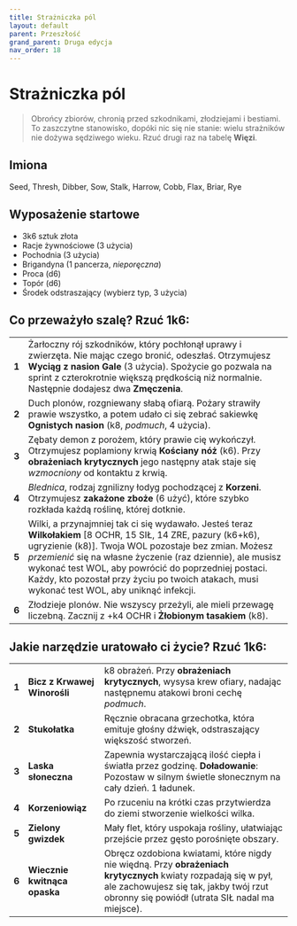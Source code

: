 ```yaml
---
title: Strażniczka pól
layout: default
parent: Przeszłość
grand_parent: Druga edycja
nav_order: 18
---
```


# Strażniczka pól

> Obrońcy zbiorów, chronią przed szkodnikami, złodziejami i bestiami. To zaszczytne stanowisko, dopóki nic się nie stanie: wielu strażników nie dożywa sędziwego wieku. Rzuć drugi raz na tabelę **Więzi**. 

## Imiona

Seed, Thresh, Dibber, Sow, Stalk, Harrow, Cobb, Flax, Briar, Rye 

## Wyposażenie startowe

- 3k6 sztuk złota
- Racje żywnościowe (3 użycia)
- Pochodnia (3 użycia) 
- Brigandyna (1 pancerza, _nieporęczna_)
- Proca (d6)
- Topór (d6)
- Środek odstraszający (wybierz typ, 3 użycia)
 
## Co przeważyło szalę? Rzuć 1k6:

|       |                                                                                                                                                                                                                                                                                           |
| ----- | ----------------------------------------------------------------------------------------------------------------------------------------------------------------------------------------------------------------------------------------------------------------------------------------- |
| **1** | Żarłoczny rój szkodników, który pochłonął uprawy i zwierzęta. Nie mając czego bronić, odeszłaś. Otrzymujesz **Wyciąg z nasion Gale** (3 użycia).  Spożycie go pozwala na sprint z czterokrotnie większą prędkością niż normalnie. Następnie dodajesz dwa **Zmęczenia**.                                     |
| **2** | Duch plonów, rozgniewany słabą ofiarą. Pożary strawiły prawie wszystko, a potem udało ci się zebrać sakiewkę **Ognistych nasion** (k8, _podmuch_, 4 użycia).                                                           |
| **3** | Zębaty demon z porożem, który prawie cię wykończył. Otrzymujesz poplamiony krwią **Kościany nóż** (k6). Przy **obrażeniach krytycznych** jego następny atak staje się _wzmocniony_ od kontaktu z krwią.                                        |
| **4** | _Blednica_, rodzaj zgnilizny łodyg pochodzącej z **Korzeni**. Otrzymujesz **zakażone zboże** (6 użyć), które szybko rozkłada każdą roślinę, której dotknie.           |
| **5** | Wilki, a przynajmniej tak ci się wydawało. Jesteś teraz **Wilkołakiem** [8 OCHR, 15 SIŁ, 14 ZRE, pazury (k6+k6), ugryzienie (k8)]. Twoja WOL pozostaje bez zmian. Możesz _przemienić_ się na własne życzenie (raz dziennie), ale musisz wykonać test WOL, aby powrócić do poprzedniej postaci. Każdy, kto pozostał przy życiu po twoich atakach, musi wykonać test WOL, aby uniknąć infekcji. |
| **6** | Złodzieje plonów. Nie wszyscy przeżyli, ale mieli przewagę liczebną. Zacznij z +k4 OCHR i **Żłobionym tasakiem** (k8).                                         |

## Jakie narzędzie uratowało ci życie? Rzuć 1k6:

|       |                    |                                                                                                                                                                        |
| ----- | ------------------ | ---------------------------------------------------------------------------------------------------------------------------------------------------------------------- |
| **1** | **Bicz z Krwawej Winorośli** | k8 obrażeń. Przy **obrażeniach krytycznych**, wysysa krew ofiary, nadając następnemu atakowi broni cechę _podmuch_.                                                 |
| **2** | **Stukołatka** | Ręcznie obracana grzechotka, która emituje głośny dźwięk, odstraszający większość stworzeń.                                                                                        |
| **3** | **Laska słoneczna**      | Zapewnia wystarczającą ilość ciepła i światła przez godzinę. **Doładowanie**: Pozostaw w silnym świetle słonecznym na cały dzień. 1 ładunek.                                                       |
| **4** | **Korzeniowiąz**    | Po rzuceniu na krótki czas przytwierdza do ziemi stworzenie wielkości wilka.                                                                                         |
| **5** | **Zielony gwizdek**   |  Mały flet, który uspokaja rośliny, ułatwiając przejście przez gęsto porośnięte obszary.                                                                 |
| **6** | **Wiecznie kwitnąca opaska** | Obręcz ozdobiona kwiatami, które nigdy nie więdną. Przy **obrażeniach krytycznych** kwiaty rozpadają się w pył, ale zachowujesz się tak, jakby twój rzut obronny się powiódł (utrata SIŁ nadal ma miejsce). |
